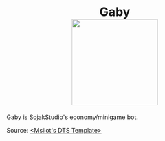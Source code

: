 <h1 align="center">Gaby<br>
<img src="https://cdn.discordapp.com/attachments/973479654251978772/988076929666150430/756abc2332cfefa0.jpeg" height=200/></h1>

Gaby is SojakStudio's economy/minigame bot.

Source: [<Msilot's DTS Template>](https://github.com/msilot1001/Typescript-DJS-Template)
